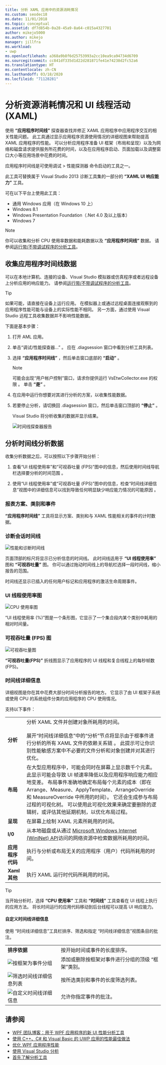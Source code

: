 ```yaml
---
title: 分析 XAML 应用中的资源消耗情况
ms.custom: seodec18
ms.date: 11/01/2018
ms.topic: conceptual
ms.assetid: df7d854b-0a28-45a9-8a64-c015a4327701
author: mikejo5000
ms.author: mikejo
manager: jillfra
ms.workload:
- uwp
ms.openlocfilehash: a368a9b8f6d25753993a2cc10ea9ca94734d6709
ms.sourcegitcommit: cc841df335d1d22d281871fe41e74238d2fc52a6
ms.translationtype: HT
ms.contentlocale: zh-CN
ms.lasthandoff: 03/18/2020
ms.locfileid: "71128281"
---
```

# <a name="analyze-resource-consumption-and-ui-thread-activity-xaml"></a>分析资源消耗情况和 UI 线程活动 (XAML)

使用 **“应用程序时间线”** 探查器查找并修正 XAML 应用程序中应用程序交互的相关性能问题。 此工具通过显示应用程序资源使用情况的详细视图来帮助提高 XAML 应用程序的性能。 可以分析应用程序准备 UI 框架（布局和呈现）以及为网络和磁盘请求提供服务所花费的时间，以及在应用程序启动、页面加载以及调整窗口大小等应用场景中花费的时间。

 应用程序时间线是可使用调试 > 性能探测器   命令启动的工具之一。

此工具可替换属于 Visual Studio 2013 诊断工具集的一部分的 **“XAML UI 响应能力”** 工具。

可在以下平台上使用此工具：

- 通用 Windows 应用（在 Windows 10 上）
- Windows 8.1
- Windows Presentation Foundation（.Net 4.0 及以上版本）
- Windows 7

> [!NOTE]
> 你可以收集和分析 CPU 使用率数据和能耗数据以及 **“应用程序时间线”** 数据。 请参阅[运行带/不带调试程序的分析工具](../profiling/running-profiling-tools-with-or-without-the-debugger.md)。

## <a name="collect-application-timeline-data"></a>收集应用程序时间线数据

可以在本地计算机、连接的设备、Visual Studio 模拟器或仿真程序或者远程设备上分析应用的响应能力。 请参阅[运行带/不带调试程序的分析工具](../profiling/running-profiling-tools-with-or-without-the-debugger.md)。

> [!TIP]
> 如果可能，请直接在设备上运行应用。 在模拟器上或通过远程桌面连接观察到的应用程序性能可能与设备上的实际性能不相同。 另一方面，通过使用 Visual Studio 远程工具收集数据并不影响性能数据。

下面是基本步骤：

1. 打开 AML 应用。

2. 单击“调试/性能探查器...”  。 应在 .diagsession 窗口中看到分析工具列表。

3. 选择 **“应用程序时间线”** ，然后单击窗口底部的 **“启动”** 。

   > [!NOTE]
   > 可能会出现“用户帐户控制”窗口，请求你提供运行 VsEtwCollector.exe 的权限  。 单击 **“是”** 。

4. 在应用中运行你想要对其进行分析的方案，以收集性能数据。

5. 若要停止分析，请切换回 .diagsession 窗口，然后单击窗口顶部的 **“停止”** 。

   Visual Studio 将分析收集的数据并显示结果。

   ![时间线探查器报告](../profiling/media/timeline_base.png "TIMELINE_Base")

## <a name="analyze-timeline-profiling-data"></a>分析时间线分析数据

收集分析数据之后，可以按照以下步骤开始分析：

1. 查看“UI 线程使用率”和“可视吞吐量 (FPS)”图中的信息，然后使用时间线导航栏选择要分析的时间范围   。

2. 使用“UI 线程使用率”或“可视吞吐量 (FPS)”图中的信息，检查“时间线详细信息”视图中的详细信息可以找到导致任何明显缺少响应能力情况的可能原因    。

### <a name="report-scenarios-categories-and-events"></a><a name="BKMK_Report_scenarios_categories_and_events"></a> 报表方案、类别和事件

**“应用程序时间线”** 工具将显示方案、类别和与 XAML 性能相关的事件的计时数据。

### <a name="diagnostic-session-timeline"></a><a name="BKMK_Diagnostic_session_timeline"></a>诊断会话时间线

![性能和诊断时间线](../profiling/media/diaghub_timelinewithusermarks.png "DIAGHUB_TimelineWithUserMarks")

页面顶部的标尺将显示已分析信息的时间线。 此时间线适用于 **“UI 线程使用率”** 图和 **“可视吞吐量”** 图。 你可以通过拖动时间线上的导航栏选择一段时间线，缩小报告的范围。

时间线还显示已插入的任何用户标记和应用程序的激活生命周期事件。

### <a name="ui-thread-utilization-graph"></a><a name="BKMK_UI_thread_utilization_graph"></a>UI 线程使用率图

![CPU 使用率图](../profiling/media/timeline_cpuutilization.png "TIMELINE_CpuUtilization")

 “UI 线程使用率 (%)”图是一个条形图，它显示了一个集合段内某个类别中耗用的相对时间量。

### <a name="visual-throughput-fps-graph"></a><a name="BKMK_Visual_throughput_FPS_graph"></a>可视吞吐量 (FPS) 图

![可视吞吐量图](../profiling/media/timeline_visualthroughput.png "TIMELINE_VisualThroughput")

**“可视吞吐量(FPS)”** 折线图显示了应用程序的 UI 线程和复合线程上的每秒帧数 (FPS)。

### <a name="timeline-details"></a><a name="BKMK_Timeline_details_"></a> 时间线详细信息

详细视图是你在其中花费大部分时间分析报告的地方。 它显示了由 UI 框架子系统或使用 CPU 的系统组件分类的应用程序的 CPU 使用情况。

支持以下事件：

|||
|-|-|
|**分析**|分析 XAML 文件并创建对象所耗用的时间。<br /><br /> 展开“时间线详细信息”中的“分析”节点将显示由于根事件进行分析的所有 XAML 文件的依赖关系链   。 此提示可让你识别性能敏感方案中不必要的文件分析和对象创建并对其进行优化。|
|**布局**|在大型应用程序中，可能会同时在屏幕上显示数千个元素。 此显示可能会导致 UI 帧速率降低以及应用程序响应能力相应地变差。 布局事件准确地确定布局每个元素的成本（即在 Arrange、Measure、ApplyTemplate、ArrangeOverride 和 MeasureOverride 中所用的时间）。 它还会生成参与布局过程的可视化树。 可以使用此可视化效果来确定要删除的逻辑树，或评估其他延期机制，以优化布局过程。|
|**呈现**|在屏幕上绘制 XAML 元素所耗用的时间。|
|**I/0**|从本地磁盘或从通过 [Microsoft Windows Internet (WinINet) API](/windows/desktop/WinInet/portal)访问的网络资源中检索数据所耗用的时间。|
|**应用程序代码**|执行与分析或布局无关的应用程序（用户）代码所耗用的时间。|
|**Xaml 其他**|执行 XAML 运行时代码所耗用的时间。|

> [!TIP]
> 当开始分析时，选择 **“CPU 使用率”** 工具和 **“时间线”** 工具查看在 UI 线程上执行的应用方法。 将长时间运行的应用代码移动到后台线程可以提高 UI 响应能力。

#### <a name="customizing-timeline-details"></a><a name="BKMK_Customizing_Timeline_details_"></a> 自定义时间线详细信息

使用  “时间线详细信息”工具栏排序、筛选和指定  “时间线详细信息”视图条目的批注。

|||
|-|-|
|**排序依据**|按开始时间或事件的长度排序。|
|![按框架为事件分组](../profiling/media/timeline_groupbyframes.png "TIMELINE_GroupByFrames")|添加或删除按框架对事件进行分组的顶级  “框架”类别。|
|![筛选时间线详细信息列表](../profiling/media/timeline_filter.png "TIMELINE_Filter")|按所选类别和事件的长度筛选列表。|
|![自定义时间线详细信息](../profiling/media/timeline_viewsettings.png "TIMELINE_ViewSettings")|允许你指定事件的批注。|

## <a name="see-also"></a>请参阅

- [WPF 团队博客：用于 WPF 应用程序的新 UI 性能分析工具](https://blogs.msdn.microsoft.com/wpf/2015/01/16/new-ui-performance-analysis-tool-for-wpf-applications/)
- [使用 C++、C# 和 Visual Basic 的 UWP 应用的性能最佳做法](/previous-versions/windows/apps/hh750313\(v\=win.10\))
- [优化 WPF 应用程序性能](/dotnet/framework/wpf/advanced/optimizing-wpf-application-performance)
- [使用 Visual Studio 分析](../profiling/index.yml)
- [首先了解分析工具](../profiling/profiling-feature-tour.md)
